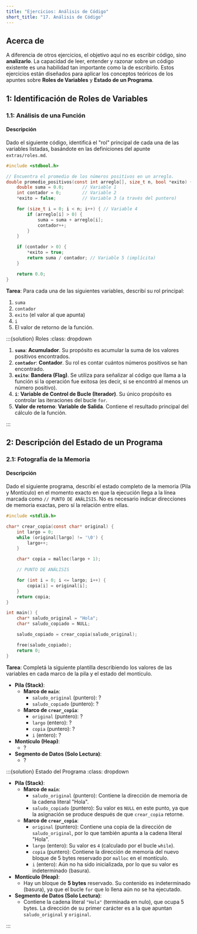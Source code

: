 ```yaml
---
title: "Ejercicios: Análisis de Código"
short_title: "17. Análisis de Código"
---
```


## Acerca de

A diferencia de otros ejercicios, el objetivo aquí no es escribir código, sino
**analizarlo**. La capacidad de leer, entender y razonar sobre un código
existente es una habilidad tan importante como la de escribirlo. Estos
ejercicios están diseñados para aplicar los conceptos teóricos de los apuntes
sobre **Roles de Variables** y **Estado de un Programa**.

## 1: Identificación de Roles de Variables

### 1.1: Análisis de una Función

#### Descripción

Dado el siguiente código, identificá el "rol" principal de cada una de las
variables listadas, basándote en las definiciones del apunte `extras/roles.md`.

```c
#include <stdbool.h>

// Encuentra el promedio de los números positivos en un arreglo.
double promedio_positivos(const int arreglo[], size_t n, bool *exito) {
    double suma = 0.0;       // Variable 1
    int contador = 0;        // Variable 2
    *exito = false;          // Variable 3 (a través del puntero)

    for (size_t i = 0; i < n; i++) { // Variable 4
        if (arreglo[i] > 0) {
            suma = suma + arreglo[i];
            contador++;
        }
    }

    if (contador > 0) {
        *exito = true;
        return suma / contador; // Variable 5 (implícita)
    }

    return 0.0;
}
```

**Tarea**: Para cada una de las siguientes variables, describí su rol principal:

1.  `suma`
2.  `contador`
3.  `exito` (el valor al que apunta)
4.  `i`
5.  El valor de retorno de la función.

:::{solution} Roles 
:class: dropdown

1.  **`suma`**: **Acumulador**. Su propósito es acumular la suma de los valores
    positivos encontrados.
2.  **`contador`**: **Contador**. Su rol es contar cuántos números positivos se
    han encontrado.
3.  **`exito`**: **Bandera (Flag)**. Se utiliza para señalizar al código que
    llama a la función si la operación fue exitosa (es decir, si se encontró al
    menos un número positivo).
4.  **`i`**: **Variable de Control de Bucle (Iterador)**. Su único propósito es
    controlar las iteraciones del bucle `for`.
5.  **Valor de retorno**: **Variable de Salida**. Contiene el resultado
    principal del cálculo de la función. 
    
:::

## 2: Descripción del Estado de un Programa

### 2.1: Fotografía de la Memoria

#### Descripción

Dado el siguiente programa, describí el estado completo de la memoria (Pila y
Montículo) en el momento exacto en que la ejecución llega a la línea marcada
como `// PUNTO DE ANÁLISIS`. No es necesario indicar direcciones de memoria
exactas, pero sí la relación entre ellas.

```c
#include <stdlib.h>

char* crear_copia(const char* original) {
    int largo = 0;
    while (original[largo] != '\0') {
        largo++;
    }

    char* copia = malloc(largo + 1);

    // PUNTO DE ANÁLISIS

    for (int i = 0; i <= largo; i++) {
        copia[i] = original[i];
    }
    return copia;
}

int main() {
    char* saludo_original = "Hola";
    char* saludo_copiado = NULL;

    saludo_copiado = crear_copia(saludo_original);

    free(saludo_copiado);
    return 0;
}
```

**Tarea**: Completá la siguiente plantilla describiendo los valores de las
variables en cada marco de la pila y el estado del montículo.

- **Pila (Stack)**:
  - **Marco de `main`**:
    - `saludo_original` (puntero): ?
    - `saludo_copiado` (puntero): ?
  - **Marco de `crear_copia`**:
    - `original` (puntero): ?
    - `largo` (entero): ?
    - `copia` (puntero): ?
    - `i` (entero): ?
- **Montículo (Heap)**:
  - ?
- **Segmento de Datos (Solo Lectura)**:
  - ?

:::{solution} Estado del Programa 
:class: dropdown

- **Pila (Stack)**:
  - **Marco de `main`**:
    - `saludo_original` (puntero): Contiene la dirección de memoria de la cadena
      literal "Hola".
    - `saludo_copiado` (puntero): Su valor es `NULL` en este punto, ya que la
      asignación se produce después de que `crear_copia` retorne.
  - **Marco de `crear_copia`**:
    - `original` (puntero): Contiene una copia de la dirección de
      `saludo_original`, por lo que también apunta a la cadena literal "Hola".
    - `largo` (entero): Su valor es `4` (calculado por el bucle `while`).
    - `copia` (puntero): Contiene la dirección de memoria del nuevo bloque de 5
      bytes reservado por `malloc` en el montículo.
    - `i` (entero): Aún no ha sido inicializada, por lo que su valor es
      indeterminado (basura).
- **Montículo (Heap)**:
  - Hay un bloque de **5 bytes** reservado. Su contenido es indeterminado
    (basura), ya que el bucle `for` que lo llena aún no se ha ejecutado.
- **Segmento de Datos (Solo Lectura)**:
  - Contiene la cadena literal `"Hola"` (terminada en nulo), que ocupa 5 bytes.
    La dirección de su primer carácter es a la que apuntan `saludo_original` y
    `original`.

:::
